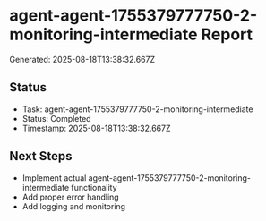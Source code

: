 # agent-agent-1755379777750-2-monitoring-intermediate Report

Generated: 2025-08-18T13:38:32.667Z

## Status
- Task: agent-agent-1755379777750-2-monitoring-intermediate
- Status: Completed
- Timestamp: 2025-08-18T13:38:32.667Z

## Next Steps
- Implement actual agent-agent-1755379777750-2-monitoring-intermediate functionality
- Add proper error handling
- Add logging and monitoring
